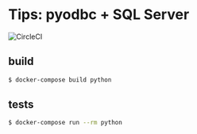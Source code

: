 # Tips: pyodbc + SQL Server

![CircleCI](https://img.shields.io/circleci/project/github/kitsuyui/tips-pyodbc-sqlserver.svg)

## build

```sh
$ docker-compose build python
```

## tests

```sh
$ docker-compose run --rm python
```
